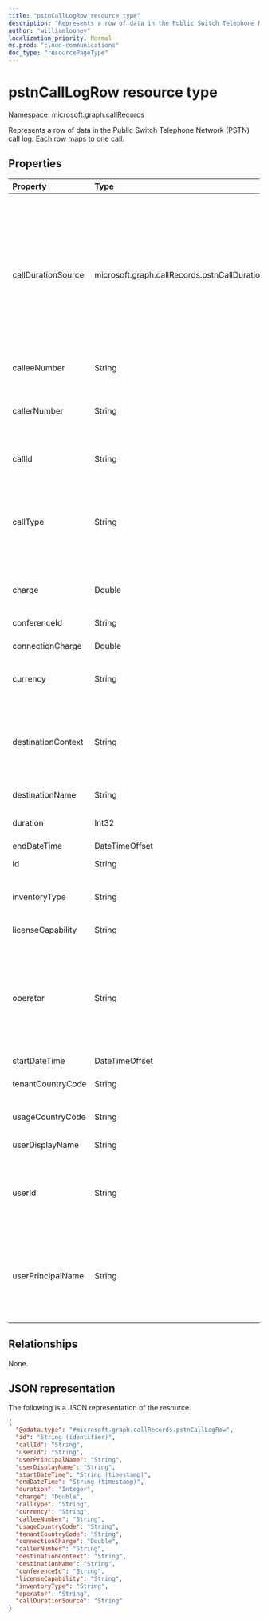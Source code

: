 ```yaml
---
title: "pstnCallLogRow resource type"
description: "Represents a row of data in the Public Switch Telephone Network (PSTN) call log."
author: "williamlooney"
localization_priority: Normal
ms.prod: "cloud-communications"
doc_type: "resourcePageType"
---
```


# pstnCallLogRow resource type

Namespace: microsoft.graph.callRecords

Represents a row of data in the Public Switch Telephone Network (PSTN) call log. Each row maps to one call.

## Properties

|Property|Type|Description|
|:---|:---|:---|
|callDurationSource|microsoft.graph.callRecords.pstnCallDurationSource|The source of the call duration data. If the call uses a third-party telecommunications operator via the Operator Connect Program, the operator may provide their own call duration data. In this case, the property value is `operator`. Otherwise, the value is `microsoft`.|
|calleeNumber|String|Number dialed in [E.164](https://en.wikipedia.org/wiki/E.164) format.|
|callerNumber|String|Number that received the call for inbound calls or the number dialed for outbound calls. E.164 format.|
|callId|String|Call identifier. Not guaranteed to be unique.|
|callType|String|Whether the call was a PSTN outbound or inbound call and the type of call such as a call placed by a user or an audio conference.|
|charge|Double|Amount of money or cost of the call that is charged to your account.|
|conferenceId|String|ID of the audio conference.|
|connectionCharge|Double|Connection fee price.|
|currency|String|Type of currency used to calculate the cost of the call ([ISO 4217](https://en.wikipedia.org/wiki/ISO_4217)).|
|destinationContext|String|Whether the call was domestic (within a country or region) or international (outside a country or region) based on the user's location.|
|destinationName|String|Country or region dialed.|
|duration|Int32|How long the call was connected, in seconds.|
|endDateTime|DateTimeOffset|Call end time.|
|id|String|Unique call identifier. GUID.|
|inventoryType|String|User's phone number type, such as a service of toll-free number.|
|licenseCapability|String|The license used for the call.|
|operator|String|The telecommunications operator which provided PSTN services for this call. This may be Microsoft, or it may be a third-party operator via the [Operator Connect Program](https://techcommunity.microsoft.com/t5/microsoft-teams-blog/introducing-operator-connect-and-more-teams-calling-updates/ba-p/2176398).|
|startDateTime|DateTimeOffset|Call start time.|
|tenantCountryCode|String|Country code of the tenant, [ISO 3166-1 alpha-2](https://en.wikipedia.org/wiki/ISO_3166-1_alpha-2).|
|usageCountryCode|String|Country code of the user, [ISO 3166-1 alpha-2](https://en.wikipedia.org/wiki/ISO_3166-1_alpha-2).|
|userDisplayName|String|Display name of the user.|
|userId|String|Calling user's ID in Graph. GUID. This and other user info will be null/empty for bot call types (ucap_in, ucap_out).|
|userPrincipalName|String|UserPrincipalName (sign-in name) in Azure Active Directory. This is usually the same as user's SIP Address, and can be same as user's e-mail address.|

## Relationships

None.

## JSON representation

The following is a JSON representation of the resource.

<!-- {
  "blockType": "resource",
  "@odata.type": "microsoft.graph.callRecords.pstnCallLogRow",
  "keyProperty": "id"
}
-->

``` json
{
  "@odata.type": "#microsoft.graph.callRecords.pstnCallLogRow",
  "id": "String (identifier)",
  "callId": "String",
  "userId": "String",
  "userPrincipalName": "String",
  "userDisplayName": "String",
  "startDateTime": "String (timestamp)",
  "endDateTime": "String (timestamp)",
  "duration": "Integer",
  "charge": "Double",
  "callType": "String",
  "currency": "String",
  "calleeNumber": "String",
  "usageCountryCode": "String",
  "tenantCountryCode": "String",
  "connectionCharge": "Double",
  "callerNumber": "String",
  "destinationContext": "String",
  "destinationName": "String",
  "conferenceId": "String",
  "licenseCapability": "String",
  "inventoryType": "String",
  "operator": "String",
  "callDurationSource": "String"
}
```


